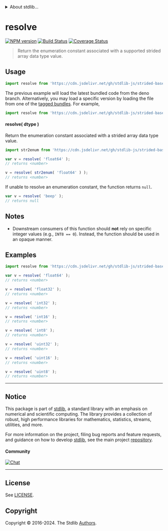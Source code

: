 <!--

@license Apache-2.0

Copyright (c) 2021 The Stdlib Authors.

Licensed under the Apache License, Version 2.0 (the "License");
you may not use this file except in compliance with the License.
You may obtain a copy of the License at

   http://www.apache.org/licenses/LICENSE-2.0

Unless required by applicable law or agreed to in writing, software
distributed under the License is distributed on an "AS IS" BASIS,
WITHOUT WARRANTIES OR CONDITIONS OF ANY KIND, either express or implied.
See the License for the specific language governing permissions and
limitations under the License.

-->


<details>
  <summary>
    About stdlib...
  </summary>
  <p>We believe in a future in which the web is a preferred environment for numerical computation. To help realize this future, we've built stdlib. stdlib is a standard library, with an emphasis on numerical and scientific computation, written in JavaScript (and C) for execution in browsers and in Node.js.</p>
  <p>The library is fully decomposable, being architected in such a way that you can swap out and mix and match APIs and functionality to cater to your exact preferences and use cases.</p>
  <p>When you use stdlib, you can be absolutely certain that you are using the most thorough, rigorous, well-written, studied, documented, tested, measured, and high-quality code out there.</p>
  <p>To join us in bringing numerical computing to the web, get started by checking us out on <a href="https://github.com/stdlib-js/stdlib">GitHub</a>, and please consider <a href="https://opencollective.com/stdlib">financially supporting stdlib</a>. We greatly appreciate your continued support!</p>
</details>

# resolve

[![NPM version][npm-image]][npm-url] [![Build Status][test-image]][test-url] [![Coverage Status][coverage-image]][coverage-url] <!-- [![dependencies][dependencies-image]][dependencies-url] -->

> Return the enumeration constant associated with a supported strided array data type value.

<!-- Section to include introductory text. Make sure to keep an empty line after the intro `section` element and another before the `/section` close. -->

<section class="intro">

</section>

<!-- /.intro -->

<!-- Package usage documentation. -->



<section class="usage">

## Usage

```javascript
import resolve from 'https://cdn.jsdelivr.net/gh/stdlib-js/strided-base-dtype-resolve-enum@deno/mod.js';
```
The previous example will load the latest bundled code from the deno branch. Alternatively, you may load a specific version by loading the file from one of the [tagged bundles](https://github.com/stdlib-js/strided-base-dtype-resolve-enum/tags). For example,

```javascript
import resolve from 'https://cdn.jsdelivr.net/gh/stdlib-js/strided-base-dtype-resolve-enum@v0.2.0-deno/mod.js';
```

#### resolve( dtype )

Return the enumeration constant associated with a strided array data type value.

```javascript
import str2enum from 'https://cdn.jsdelivr.net/gh/stdlib-js/strided-base-dtype-str2enum@deno/mod.js';

var v = resolve( 'float64' );
// returns <number>

v = resolve( str2enum( 'float64' ) );
// returns <number>
```

If unable to resolve an enumeration constant, the function returns `null`.

```javascript
var v = resolve( 'beep' );
// returns null
```

</section>

<!-- /.usage -->

<!-- Package usage notes. Make sure to keep an empty line after the `section` element and another before the `/section` close. -->

<section class="notes">

## Notes

-   Downstream consumers of this function should **not** rely on specific integer values (e.g., `INT8 == 0`). Instead, the function should be used in an opaque manner.

</section>

<!-- /.notes -->

<!-- Package usage examples. -->

<section class="examples">

## Examples

<!-- eslint no-undef: "error" -->

```javascript
import resolve from 'https://cdn.jsdelivr.net/gh/stdlib-js/strided-base-dtype-resolve-enum@deno/mod.js';

var v = resolve( 'float64' );
// returns <number>

v = resolve( 'float32' );
// returns <number>

v = resolve( 'int32' );
// returns <number>

v = resolve( 'int16' );
// returns <number>

v = resolve( 'int8' );
// returns <number>

v = resolve( 'uint32' );
// returns <number>

v = resolve( 'uint16' );
// returns <number>

v = resolve( 'uint8' );
// returns <number>
```

</section>

<!-- /.examples -->

<!-- Section to include cited references. If references are included, add a horizontal rule *before* the section. Make sure to keep an empty line after the `section` element and another before the `/section` close. -->

<section class="references">

</section>

<!-- /.references -->

<!-- Section for related `stdlib` packages. Do not manually edit this section, as it is automatically populated. -->

<section class="related">

</section>

<!-- /.related -->

<!-- Section for all links. Make sure to keep an empty line after the `section` element and another before the `/section` close. -->


<section class="main-repo" >

* * *

## Notice

This package is part of [stdlib][stdlib], a standard library with an emphasis on numerical and scientific computing. The library provides a collection of robust, high performance libraries for mathematics, statistics, streams, utilities, and more.

For more information on the project, filing bug reports and feature requests, and guidance on how to develop [stdlib][stdlib], see the main project [repository][stdlib].

#### Community

[![Chat][chat-image]][chat-url]

---

## License

See [LICENSE][stdlib-license].


## Copyright

Copyright &copy; 2016-2024. The Stdlib [Authors][stdlib-authors].

</section>

<!-- /.stdlib -->

<!-- Section for all links. Make sure to keep an empty line after the `section` element and another before the `/section` close. -->

<section class="links">

[npm-image]: http://img.shields.io/npm/v/@stdlib/strided-base-dtype-resolve-enum.svg
[npm-url]: https://npmjs.org/package/@stdlib/strided-base-dtype-resolve-enum

[test-image]: https://github.com/stdlib-js/strided-base-dtype-resolve-enum/actions/workflows/test.yml/badge.svg?branch=v0.2.0
[test-url]: https://github.com/stdlib-js/strided-base-dtype-resolve-enum/actions/workflows/test.yml?query=branch:v0.2.0

[coverage-image]: https://img.shields.io/codecov/c/github/stdlib-js/strided-base-dtype-resolve-enum/main.svg
[coverage-url]: https://codecov.io/github/stdlib-js/strided-base-dtype-resolve-enum?branch=main

<!--

[dependencies-image]: https://img.shields.io/david/stdlib-js/strided-base-dtype-resolve-enum.svg
[dependencies-url]: https://david-dm.org/stdlib-js/strided-base-dtype-resolve-enum/main

-->

[chat-image]: https://img.shields.io/gitter/room/stdlib-js/stdlib.svg
[chat-url]: https://app.gitter.im/#/room/#stdlib-js_stdlib:gitter.im

[stdlib]: https://github.com/stdlib-js/stdlib

[stdlib-authors]: https://github.com/stdlib-js/stdlib/graphs/contributors

[umd]: https://github.com/umdjs/umd
[es-module]: https://developer.mozilla.org/en-US/docs/Web/JavaScript/Guide/Modules

[deno-url]: https://github.com/stdlib-js/strided-base-dtype-resolve-enum/tree/deno
[deno-readme]: https://github.com/stdlib-js/strided-base-dtype-resolve-enum/blob/deno/README.md
[umd-url]: https://github.com/stdlib-js/strided-base-dtype-resolve-enum/tree/umd
[umd-readme]: https://github.com/stdlib-js/strided-base-dtype-resolve-enum/blob/umd/README.md
[esm-url]: https://github.com/stdlib-js/strided-base-dtype-resolve-enum/tree/esm
[esm-readme]: https://github.com/stdlib-js/strided-base-dtype-resolve-enum/blob/esm/README.md
[branches-url]: https://github.com/stdlib-js/strided-base-dtype-resolve-enum/blob/main/branches.md

[stdlib-license]: https://raw.githubusercontent.com/stdlib-js/strided-base-dtype-resolve-enum/main/LICENSE

</section>

<!-- /.links -->
